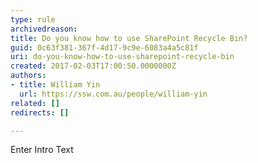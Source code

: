 ```yaml
---
type: rule
archivedreason: 
title: Do you know how to use SharePoint Recycle Bin?
guid: 0c63f381-367f-4d17-9c9e-6083a4a5c81f
uri: do-you-know-how-to-use-sharepoint-recycle-bin
created: 2017-02-03T17:00:50.0000000Z
authors:
- title: William Yin
  url: https://ssw.com.au/people/william-yin
related: []
redirects: []

---
```



Enter Intro Text
<br><excerpt class='endintro'></excerpt><br>



